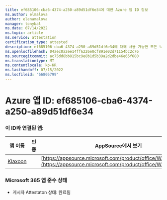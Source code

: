 ```yaml
---
title: ef685106-cba6-4374-a250-a89d51df6e34에 대한 Azure 앱 ID 정보
ms.author: elmalova
author: elenamalova
manager: tonybal
ms.date: 07/14/2022
ms.topic: article
ms.service: attestation
certification_type: attested
description: ef685106-cba6-4374-a250-a89d51df6e34에 대해 사용 가능한 모든 보안 및 규정 준수 정보입니다.
ms.openlocfilehash: 04aec0a2ee14ff6226e0cf891e02d71154bc2c76
ms.sourcegitcommit: ac75dd8bb815bc9e8b1d5b39a2d2dbe46e65f680
ms.translationtype: MT
ms.contentlocale: ko-KR
ms.lasthandoff: 07/15/2022
ms.locfileid: "66805799"
---
```

# <a name="azure-app-id-ef685106-cba6-4374-a250-a89d51df6e34"></a>Azure 앱 ID: ef685106-cba6-4374-a250-a89d51df6e34


### <a name="apps-associated-with-this-id"></a>이 ID와 연결된 앱:
| **앱 이름** | **인증** | **AppSource에서 보기** |
|--------------|---------------|-----------------------|
| [Klaxoon](../forward/WA104382058.md) |  | [https://appsource.microsoft.com/product/office/WA104382058](https://appsource.microsoft.com/product/office/WA104382058) |

### <a name="microsoft-365-app-compliance-status"></a>Microsoft 365 앱 준수 상태
- 게시자 Attestaton 상태: 완료됨
